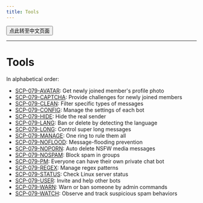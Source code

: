 ```yaml
---
title: Tools
---
```


<button onmouseover="PlaySound('totop1')" onmouseout="StopSound('totop1')" onclick="window.location.href = '/tools-zh/';" class="zh">点此转至中文页面</button>

---

# Tools

In alphabetical order:

- [SCP-079-AVATAR](/avatar/): Get newly joined member's profile photo
- [SCP-079-CAPTCHA](/captcha/): Provide challenges for newly joined members
- [SCP-079-CLEAN](/clean/): Filter specific types of messages
- [SCP-079-CONFIG](/config/): Manage the settings of each bot
- [SCP-079-HIDE](/hide/): Hide the real sender
- [SCP-079-LANG](/lang/): Ban or delete by detecting the language
- [SCP-079-LONG](/long/): Control super long messages
- [SCP-079-MANAGE](/manage/): One ring to rule them all
- [SCP-079-NOFLOOD](/noflood/): Message-flooding prevention
- [SCP-079-NOPORN](/noporn/): Auto delete NSFW media messages
- [SCP-079-NOSPAM](/nospam/): Block spam in groups
- [SCP-079-PM](/pm/): Everyone can have their own private chat bot
- [SCP-079-REGEX](/regex/): Manage regex patterns
- [SCP-079-STATUS](/status/): Check Linux server status
- [SCP-079-USER](/user/): Invite and help other bots
- [SCP-079-WARN](/warn/): Warn or ban someone by admin commands
- [SCP-079-WATCH](/watch/): Observe and track suspicious spam behaviors

<audio src="/audio/page/tools.ogg" autoplay></audio>
